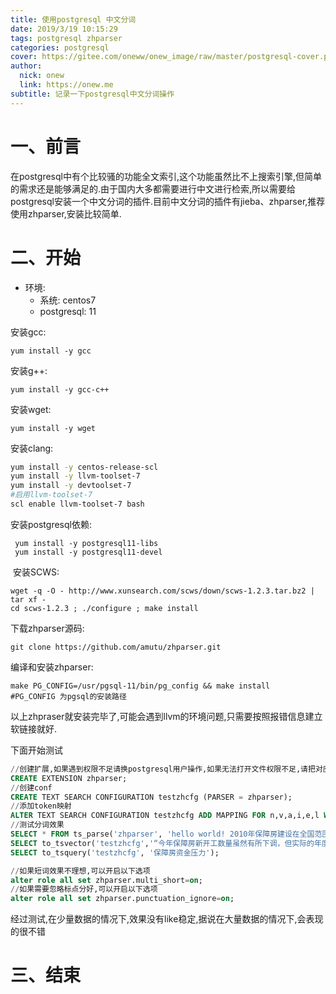```yaml
---
title: 使用postgresql 中文分词
date: 2019/3/19 10:15:29
tags: postgresql zhparser
categories: postgresql
cover: https://gitee.com/oneww/onew_image/raw/master/postgresql-cover.png
author: 
  nick: onew
  link: https://onew.me
subtitle: 记录一下postgresql中文分词操作
---
```


# 一、前言

在postgresql中有个比较骚的功能全文索引,这个功能虽然比不上搜索引擎,但简单的需求还是能够满足的.由于国内大多都需要进行中文进行检索,所以需要给postgresql安装一个中文分词的插件.目前中文分词的插件有jieba、zhparser,推荐使用zhparser,安装比较简单.



# 二、开始

- 环境:
  - 系统: centos7
  - postgresql: 11

安装gcc:

`yum install -y gcc`

安装g++:

`yum install -y gcc-c++`

安装wget:

`yum install -y wget`

安装clang:

```sh
yum install -y centos-release-scl
yum install -y llvm-toolset-7
yum install -y devtoolset-7
#启用llvm-toolset-7
scl enable llvm-toolset-7 bash
```

安装postgresql依赖:

```shell
 yum install -y postgresql11-libs 
 yum install -y postgresql11-devel
```

 安装SCWS:

```shell
wget -q -O - http://www.xunsearch.com/scws/down/scws-1.2.3.tar.bz2 | tar xf -
cd scws-1.2.3 ; ./configure ; make install
```

下载zhparser源码:

```shell
git clone https://github.com/amutu/zhparser.git
```

编译和安装zhparser:

```shell
make PG_CONFIG=/usr/pgsql-11/bin/pg_config && make install
#PG_CONFIG 为pgsql的安装路径
```

以上zhpraser就安装完毕了,可能会遇到llvm的环境问题,只需要按照报错信息建立软链接就好.

下面开始测试

```sql
//创建扩展,如果遇到权限不足请换postgresql用户操作,如果无法打开文件权限不足,请把对应的目录的用户用户组改为postgresql
CREATE EXTENSION zhparser;
//创建conf
CREATE TEXT SEARCH CONFIGURATION testzhcfg (PARSER = zhparser);
//添加token映射
ALTER TEXT SEARCH CONFIGURATION testzhcfg ADD MAPPING FOR n,v,a,i,e,l WITH simple;
//测试分词效果
SELECT * FROM ts_parse('zhparser', 'hello world! 2010年保障房建设在全国范围内获全面启动，从中央到地方纷纷加大 了保障房的建设和投入力度 。2011年，保障房进入了更大规模的建设阶段。住房城乡建设部党组书记、部长姜伟新去年底在全国住房城乡建设工作会议上表示，要继续推进保障性安居工程建设。');
SELECT to_tsvector('testzhcfg','“今年保障房新开工数量虽然有所下调，但实际的年度在建规模以及竣工规模会超以往年份，相对应的对资金的需求也会创历>史纪录。”陈国强说。在他看来，与2011年相比，2012年的保障房建设在资金配套上的压力将更为严峻。');
SELECT to_tsquery('testzhcfg', '保障房资金压力');

//如果短词效果不理想,可以开启以下选项
alter role all set zhparser.multi_short=on;
//如果需要忽略标点分好,可以开启以下选项
alter role all set zhparser.punctuation_ignore=on;
```

经过测试,在少量数据的情况下,效果没有like稳定,据说在大量数据的情况下,会表现的很不错



# 三、结束


